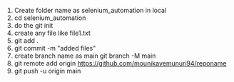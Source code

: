 1. Create folder name as selenium_automation in local 
2. cd selenium_automation
3. do the git init
4. create any file like file1.txt
5. git add .
6. git commit -m "added files"
7. create branch name as main
  git branch -M main
8. git remote add origin https://github.com/mounikavemunuri94/reponame
9. git push -u origin main
